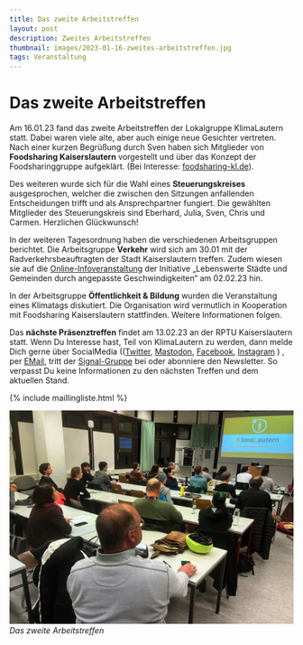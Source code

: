 ```yaml
---
title: Das zweite Arbeitstreffen
layout: post
description: Zweites Arbeitstreffen
thumbnail: images/2023-01-16-zweites-arbeitstreffen.jpg
tags: Veranstaltung
---
```


# Das zweite Arbeitstreffen

Am 16.01.23 fand das zweite Arbeitstreffen der Lokalgruppe
KlimaLautern statt. Dabei waren viele alte, aber auch einige neue
Gesichter vertreten. Nach einer kurzen Begrüßung durch Sven haben
sich Mitglieder von **Foodsharing Kaiserslautern** vorgestellt und über
das Konzept der Foodsharinggruppe aufgeklärt. (Bei Interesse:
[foodsharing-kl.de](https://foodsharing-kl.de/)).

Des weiteren wurde sich für die Wahl eines **Steuerungskreises**
ausgesprochen, welcher die zwischen den Sitzungen anfallenden
Entscheidungen trifft und als Ansprechpartner fungiert. Die gewählten
Mitglieder des Steuerungskreis sind Eberhard, Julia, Sven, Chris und
Carmen. Herzlichen Glückwunsch!

In der weiteren Tagesordnung haben die verschiedenen Arbeitsgruppen
berichtet. Die Arbeitsgruppe **Verkehr** wird sich am 30.01 mit der
Radverkehrsbeauftragten der Stadt Kaiserslautern treffen. Zudem wiesen
sie auf die
[Online-Infoveranstaltung](http://lebenswerte-gemeinden.de/onlinekonferenz2023.htmla)
der Initiative „Lebenswerte Städte und Gemeinden durch angepasste
Geschwindigkeiten“ am 02.02.23 hin.

In der Arbeitsgruppe **Öffentlichkeit & Bildung** wurden die
Veranstaltung eines Klimatags diskutiert. Die Organisation wird
vermutlich in Kooperation mit Foodsharing Kaiserslautern
stattfinden. Weitere Informationen folgen.

Das **nächste Präsenztreffen** findet am 13.02.23 an der RPTU
Kaiserslautern statt. Wenn Du Interesse hast, Teil von KlimaLautern zu
werden, dann melde Dich gerne über SocialMedia
(([Twitter](https://twitter.com/KlimaLautern),
[Mastodon](https://climatejustice.social/@KlimaLautern),
[Facebook](https://www.facebook.com/KlimaLautern),
[Instagram](https://www.instagram.com/klimalautern/) ) , per
[EMail](mailto:info@klimalautern.de), tritt der
[Signal-Gruppe](https://signal.group/#CjQKIB8L8C3-DrBZoSV1Sz8-mn2hebfwos8lYPOQL-q8sTufEhCPhYJdtDTiwMp8-YFOp8Ko)
bei oder abonniere den Newsletter. So verpasst Du keine Informationen
zu den nächsten Treffen und dem aktuellen Stand.

{% include maillingliste.html %}

![Das zweite Arbeitstreffen](/images/2023-01-16-zweites-arbeitstreffen.jpg)
*Das zweite Arbeitstreffen*

